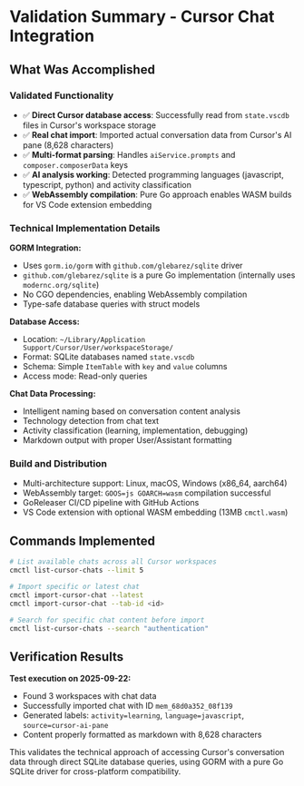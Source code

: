 # Validation Summary - Cursor Chat Integration

## What Was Accomplished

### Validated Functionality
- ✅ **Direct Cursor database access**: Successfully read from `state.vscdb` files in Cursor's workspace storage
- ✅ **Real chat import**: Imported actual conversation data from Cursor's AI pane (8,628 characters)
- ✅ **Multi-format parsing**: Handles `aiService.prompts` and `composer.composerData` keys
- ✅ **AI analysis working**: Detected programming languages (javascript, typescript, python) and activity classification
- ✅ **WebAssembly compilation**: Pure Go approach enables WASM builds for VS Code extension embedding

### Technical Implementation Details

**GORM Integration:**
- Uses `gorm.io/gorm` with `github.com/glebarez/sqlite` driver
- `github.com/glebarez/sqlite` is a pure Go implementation (internally uses `modernc.org/sqlite`)
- No CGO dependencies, enabling WebAssembly compilation
- Type-safe database queries with struct models

**Database Access:**
- Location: `~/Library/Application Support/Cursor/User/workspaceStorage/`
- Format: SQLite databases named `state.vscdb`
- Schema: Simple `ItemTable` with `key` and `value` columns
- Access mode: Read-only queries

**Chat Data Processing:**
- Intelligent naming based on conversation content analysis  
- Technology detection from chat text
- Activity classification (learning, implementation, debugging)
- Markdown output with proper User/Assistant formatting

### Build and Distribution
- Multi-architecture support: Linux, macOS, Windows (x86_64, aarch64)
- WebAssembly target: `GOOS=js GOARCH=wasm` compilation successful
- GoReleaser CI/CD pipeline with GitHub Actions
- VS Code extension with optional WASM embedding (13MB `cmctl.wasm`)

## Commands Implemented

```bash
# List available chats across all Cursor workspaces
cmctl list-cursor-chats --limit 5

# Import specific or latest chat
cmctl import-cursor-chat --latest
cmctl import-cursor-chat --tab-id <id>

# Search for specific chat content before import
cmctl list-cursor-chats --search "authentication"
```

## Verification Results

**Test execution on 2025-09-22:**
- Found 3 workspaces with chat data
- Successfully imported chat with ID `mem_68d0a352_08f139`
- Generated labels: `activity=learning`, `language=javascript`, `source=cursor-ai-pane`
- Content properly formatted as markdown with 8,628 characters

This validates the technical approach of accessing Cursor's conversation data through direct SQLite database queries, using GORM with a pure Go SQLite driver for cross-platform compatibility.
